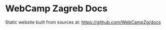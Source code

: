 WebCamp Zagreb Docs
===================

Static website built from sources at:
https://github.com/WebCampZg/docs
